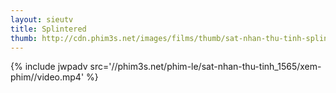 ```yaml
---
layout: sieutv
title: Splintered
thumb: http://cdn.phim3s.net/images/films/thumb/sat-nhan-thu-tinh-splintered-2010.jpg
---
```

{% include jwpadv src='//phim3s.net/phim-le/sat-nhan-thu-tinh_1565/xem-phim//video.mp4' %}